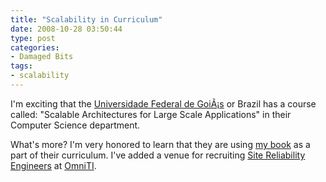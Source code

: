 ```yaml
---
title: "Scalability in Curriculum"
date: 2008-10-28 03:50:44
type: post
categories:
- Damaged Bits
tags:
- scalability
---
```


<p>I'm exciting that the <a href="http://www.ufg.br/page.php">Universidade Federal de GoiÃ¡s</a> or Brazil has a course called: "Scalable Architectures for Large Scale Applications" in their Computer Science department.</p><p>What's more?  I'm very honored to learn that they are using <a href="http://scalableinternetarchitectures.com/">my book</a> as a part of their curriculum.  I've added a venue for recruiting <a href="http://omniti.com/is/hiring/site-reliability-engineer">Site Reliability Engineers</a> at <a href="http://omniti.com">OmniTI</a>.</p>
